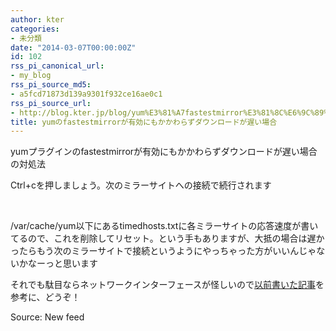 ```yaml
---
author: kter
categories:
- 未分類
date: "2014-03-07T00:00:00Z"
id: 102
rss_pi_canonical_url:
- my_blog
rss_pi_source_md5:
- a5fcd71873d139a9301f932ce16ae0c1
rss_pi_source_url:
- http://blog.kter.jp/blog/yum%E3%81%A7fastestmirror%E3%81%8C%E6%9C%89%E5%8A%B9%E3%81%AB%E3%82%82%E3%81%8B%E3%81%8B%E3%82%8F%E3%82%89%E3%81%9A%E3%83%80%E3%82%A6%E3%83%B3%E3%83%AD%E3%83%BC%E3%83%89%E3%81%8C%E9%81%85%E3%81%84/
title: yumのfastestmirrorが有効にもかかわらずダウンロードが遅い場合
---
```

yumプラグインのfastestmirrorが有効にもかかわらずダウンロードが遅い場合の対処法

Ctrl+cを押しましょう。次のミラーサイトへの接続で続行されます

&nbsp;

&#047;var&#047;cache&#047;yum以下にあるtimedhosts.txtに各ミラーサイトの応答速度が書いてるので、これを削除してリセット。という手もありますが、大抵の場合は遅かったらもう次のミラーサイトで接続というようにやっちゃった方がいいんじゃないかなーっと思います

それでも駄目ならネットワークインターフェースが怪しいので<a title="Cannot set new settings: Invalid argument" href="http:&#047;&#047;img.kter.jp&#047;?p=96" target="_blank">以前書いた記事</a>を参考に、どうぞ！

Source: New feed
